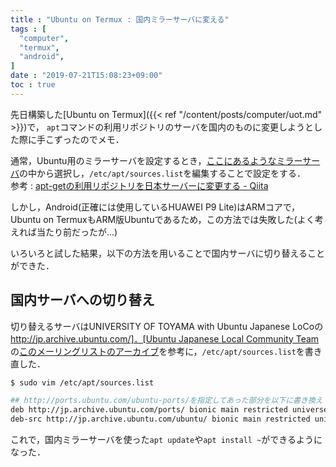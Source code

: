 ```yaml
---
title : "Ubuntu on Termux : 国内ミラーサーバに変える"
tags : [
  "computer",
  "termux",
  "android",
]
date : "2019-07-21T15:08:23+09:00"
toc : true
---
```


先日構築した[Ubuntu on Termux]({{< ref "/content/posts/computer/uot.md" >}})で，
``apt``コマンドの利用リポジトリのサーバを国内のものに変更しようとした際に手こずったのでメモ．
<!--more-->

通常，Ubuntu用のミラーサーバを設定するとき，[ここにあるようなミラーサーバ](https://launchpad.net/ubuntu/+archivemirrors)の中から選択し，``/etc/apt/sources.list``を編集することで設定をする．  
参考 : [apt-getの利用リポジトリを日本サーバーに変更する - Qiita](https://qiita.com/fkshom/items/53de3a9b9278cd524099)

しかし，Android(正確には使用しているHUAWEI P9 Lite)はARMコアで，Ubuntu on TermuxもARM版Ubuntuであるため，この方法では失敗した(よく考えれば当たり前だったが...)

いろいろと試した結果，以下の方法を用いることで国内サーバに切り替えることができた．

## 国内サーバへの切り替え

切り替えるサーバはUNIVERSITY OF TOYAMA with Ubuntu Japanese LoCoの[http://jp.archive.ubuntu.com/]．[Ubuntu Japanese Local Community Team](https://lists.ubuntu.com/mailman/listinfo/ubuntu-jp)の[このメーリングリストのアーカイブ](https://lists.ubuntu.com/archives/ubuntu-jp/2009-August/002059.html)を参考に，``/etc/apt/sources.list``を書き直した．

```sh
$ sudo vim /etc/apt/sources.list

## http://ports.ubuntu.com/ubuntu-ports/を指定してあった部分を以下に書き換え
deb http://jp.archive.ubuntu.com/ports/ bionic main restricted universe multiverse
deb-src http://jp.archive.ubuntu.com/ubuntu/ bionic main restricted universe multiverse
```

これで，国内ミラーサーバを使った``apt update``や``apt install ~``ができるようになった．

